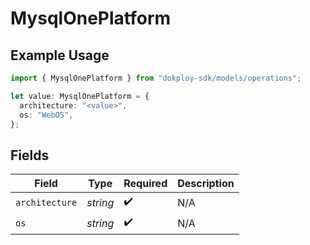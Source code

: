 # MysqlOnePlatform

## Example Usage

```typescript
import { MysqlOnePlatform } from "dokploy-sdk/models/operations";

let value: MysqlOnePlatform = {
  architecture: "<value>",
  os: "WebOS",
};
```

## Fields

| Field              | Type               | Required           | Description        |
| ------------------ | ------------------ | ------------------ | ------------------ |
| `architecture`     | *string*           | :heavy_check_mark: | N/A                |
| `os`               | *string*           | :heavy_check_mark: | N/A                |
